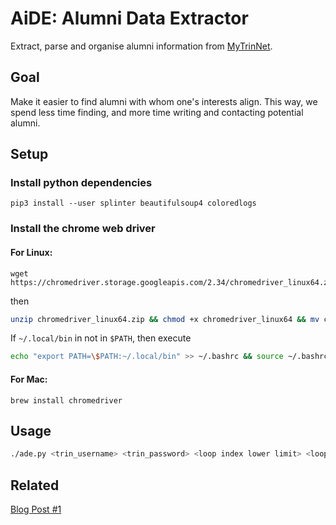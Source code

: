 # AiDE: Alumni Data Extractor #
Extract, parse and organise alumni information from [MyTrinNet](https://mytrinnet.trincoll.edu).

## Goal ##
Make it easier to find alumni with whom one's interests align. This way, we spend less time finding, and more time writing and contacting potential alumni.

## Setup ##
### Install python dependencies ###
`pip3 install --user splinter beautifulsoup4 coloredlogs`

### Install the chrome web driver ###
#### For Linux: ####
```
wget https://chromedriver.storage.googleapis.com/2.34/chromedriver_linux64.zip
```

then
```bash
unzip chromedriver_linux64.zip && chmod +x chromedriver_linux64 && mv chromedriver_linux64 ~/.local/bin && rm -f chromedriver_linux64.zip;
```

If `~/.local/bin` in not in `$PATH`, then execute
```bash
echo "export PATH=\$PATH:~/.local/bin" >> ~/.bashrc && source ~/.bashrc;
```

#### For Mac: ####
```
brew install chromedriver
```

## Usage ##
```bash
./ade.py <trin_username> <trin_password> <loop index lower limit> <loop index upper limit>
```

## Related ##
[Blog Post #1](https://medium.com/@zorawar87/scraping-trincolls-alumni-database-c671c8aa09b8)
